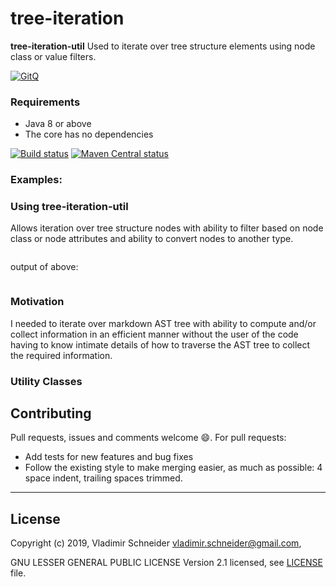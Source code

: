 tree-iteration
==============

**tree-iteration-util** Used to iterate over tree structure elements using node class or value
filters.

[![GitQ](https://gitq.com/badge.svg)](https://gitq.com/vsch/tree-iteration)

### Requirements

* Java 8 or above
* The core has no dependencies

[![Build status](https://travis-ci.org/vsch/tree-iteration.svg?branch=master)](https://travis-ci.org/vsch/tree-iteration)
[![Maven Central status](https://img.shields.io/maven-central/v/com.vladsch.tree-iteration/tree-iteration.svg)](https://search.maven.org/search?q=g:com.vladsch.tree-iteration)

### Examples:

### Using tree-iteration-util

Allows iteration over tree structure nodes with ability to filter based on node class or node
attributes and ability to convert nodes to another type.

```java

```

output of above:

```text

```

### Motivation

I needed to iterate over markdown AST tree with ability to compute and/or collect information in
an efficient manner without the user of the code having to know intimate details of how to
traverse the AST tree to collect the required information.

### Utility Classes


Contributing
------------

Pull requests, issues and comments welcome :smile:. For pull requests:

* Add tests for new features and bug fixes
* Follow the existing style to make merging easier, as much as possible: 4 space indent,
  trailing spaces trimmed.

* * *

License
-------

Copyright (c) 2019, Vladimir Schneider <vladimir.schneider@gmail.com>,

GNU LESSER GENERAL PUBLIC LICENSE Version 2.1 licensed, see [LICENSE] file.

[LICENSE]: LICENSE
[All about me]: https://vladsch.com/about
[Android Studio]: https://developer.android.com/sdk/installing/studio.html
[GitHub Issues page]: https://github.com/vsch/tree-iteration/issues
[Markdown Navigator]: http://vladsch.com/product/markdown-navigator
[Maven Central status]: https://img.shields.io/maven-central/v/com.vladsch.tree-iteration/tree-iteration.svg
[Mia: Missing In Actions]: https://plugins.jetbrains.com/idea/plugin/9257-missing-in-actions
[MultiMarkdown]: https://fletcherpenney.net/multimarkdown/
[Semantic Versioning]: https://semver.org/
[tree-iteration]: https://github.com/vsch/tree-iteration
[tree-iteration on Maven]: https://search.maven.org/#search%7Cga%7C1%7Cg%3A%22com.vladsch.tree-iteration%22
[tree-iteration wiki]: https://github.com/vsch/tree-iteration/wiki

